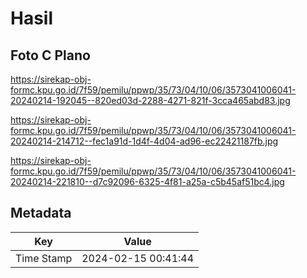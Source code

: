 # Hasil

## Foto C Plano

https://sirekap-obj-formc.kpu.go.id/7f59/pemilu/ppwp/35/73/04/10/06/3573041006041-20240214-192045--820ed03d-2288-4271-821f-3cca465abd83.jpg

https://sirekap-obj-formc.kpu.go.id/7f59/pemilu/ppwp/35/73/04/10/06/3573041006041-20240214-214712--fec1a91d-1d4f-4d04-ad96-ec22421187fb.jpg

https://sirekap-obj-formc.kpu.go.id/7f59/pemilu/ppwp/35/73/04/10/06/3573041006041-20240214-221810--d7c92096-6325-4f81-a25a-c5b45af51bc4.jpg


## Metadata

| Key        | Value               |
| ---------- | ------------------- |
| Time Stamp | 2024-02-15 00:41:44 |



